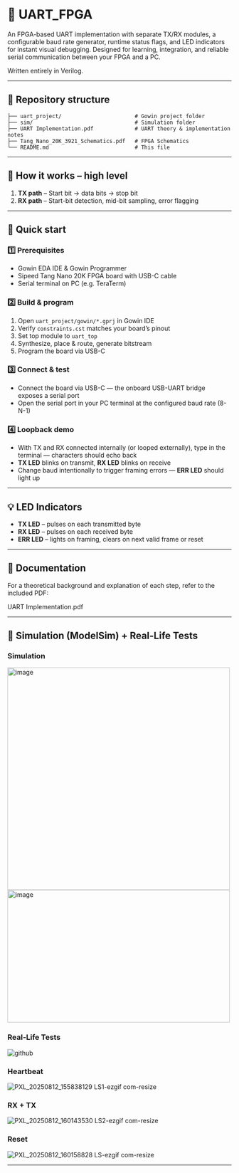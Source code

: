 # 🔌 UART_FPGA

An FPGA-based UART implementation with separate TX/RX modules, a configurable baud rate generator, runtime status flags, and LED indicators for instant visual debugging. Designed for learning, integration, and reliable serial communication between your FPGA and a PC. 

Written entirely in Verilog.

---

## 📂 Repository structure

```
├── uart_project/                       # Gowin project folder
├── sim/                                # Simulation folder
├── UART Implementation.pdf             # UART theory & implementation notes
├── Tang_Nano_20K_3921_Schematics.pdf   # FPGA Schematics
└── README.md                           # This file 
```

---

## 🧠 How it works – high level

1. **TX path** – Start bit → data bits → stop bit  
2. **RX path** – Start-bit detection, mid-bit sampling, error flagging  

---

## 🚀 Quick start

### 1️⃣ Prerequisites
- Gowin EDA IDE & Gowin Programmer  
- Sipeed Tang Nano 20K FPGA board with USB-C cable  
- Serial terminal on PC (e.g. TeraTerm)

### 2️⃣ Build & program
1. Open `uart_project/gowin/*.gprj` in Gowin IDE  
2. Verify `constraints.cst` matches your board’s pinout  
3. Set top module to `uart_top`  
4. Synthesize, place & route, generate bitstream  
5. Program the board via USB-C

### 3️⃣ Connect & test
- Connect the board via USB-C — the onboard USB-UART bridge exposes a serial port  
- Open the serial port in your PC terminal at the configured baud rate (8-N-1)  

### 4️⃣ Loopback demo
- With TX and RX connected internally (or looped externally), type in the terminal — characters should echo back  
- **TX LED** blinks on transmit, **RX LED** blinks on receive  
- Change baud intentionally to trigger framing errors — **ERR LED** should light up

---

## 💡 LED Indicators

- **TX LED** – pulses on each transmitted byte  
- **RX LED** – pulses on each received byte  
- **ERR LED** – lights on framing, clears on next valid frame or reset

---

## 📖 Documentation

For a theoretical background and explanation of each step, refer to the included PDF:

UART Implementation.pdf

---

## 🧪 Simulation (ModelSim) + Real-Life Tests

### Simulation
<img width="500" height="500" alt="image" src="https://github.com/user-attachments/assets/fc2f2705-e055-4de1-b6f7-f2008206f44a" />

<img width="500" height="298" alt="image" src="https://github.com/user-attachments/assets/5760efc9-bf29-4a8c-b876-df0fd5804910" />

### Real-Life Tests

![github](https://github.com/user-attachments/assets/0af03bab-1c96-4aae-88fc-6ae3c0e01f83)

### Heartbeat   

![PXL_20250812_155838129 LS1-ezgif com-resize](https://github.com/user-attachments/assets/07022660-aa62-47c7-8a7d-8871dd7fd2f8)  

### RX + TX
![PXL_20250812_160143530 LS2-ezgif com-resize](https://github.com/user-attachments/assets/0d7fe5b9-866b-46d7-af9e-80d1374456d2)

### Reset

![PXL_20250812_160158828 LS-ezgif com-resize](https://github.com/user-attachments/assets/3117cabe-576e-43ab-bfcb-a3ee132d6b97)

---


